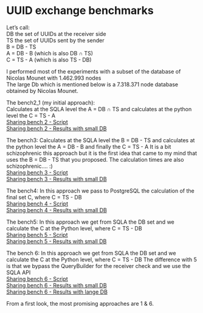 # UUID exchange benchmarks

Let’s call:  
DB the set of UUIDs at the receiver side  
TS the set of UUIDs sent by the sender  
B = DB - TS  
A = DB - B (which is also DB ∩ TS)  
C = TS - A (which is also TS - DB)  

I performed most of the experiments with a subset of the database of Nicolas Mounet with 1.462.993 nodes  
The large Db which is mentioned below is a 7.318.371 node database obtained by Nicolas Mounet.

The bench2_1 (my initial approach):  
Calculates at the SQLA level the A = DB ∩ TS and calculates at the python level the C = TS - A  
[Sharing bench 2 - Script](./share_bench_2_1.py)  
[Sharing bench 2 - Results with small DB](./sharing_bench21_res1_smalldb.txt)  


The bench3:
Calculates at the SQLA level the B = DB - TS
and calculates at the python level the A = DB - B and finally the C = TS - A
It is a bit schizophrenic this approach but it is the first idea that came to my mind that uses the B = DB - TS that you proposed.
The calculation times are also schizophrenic…. :)  
[Sharing bench 3 - Script](./share_bench_3.py)  
[Sharing bench 3 - Results with small DB](./sharing_bench3_res1_smalldb.txt)

The bench4:
In this approach we pass to PostgreSQL the calculation of the final set C, where C = TS - DB  
[Sharing bench 4 - Script](./share_bench_4.py)  
[Sharing bench 4 - Results with small DB](./sharing_bench4_res1_smalldb.txt)

The bench5:
In this approach we get from SQLA the DB set and we calculate the C at the Python level, where C = TS - DB  
[Sharing bench 5 - Script](./share_bench_5.py)  
[Sharing bench 5 - Results with small DB](./sharing_bench5_res1_smalldb.txt)

The bench 6:
In this approach we get from SQLA the DB set and we calculate the C at the Python level, where C = TS - DB
The difference with 5 is that we bypass the QueryBuilder for the receiver check and we use the SQLA API  
[Sharing bench 6 - Script](./share_bench_6.py)  
[Sharing bench 6 - Results with small DB](./sharing_bench6_res1_smalldb.txt)  
[Sharing bench 6 - Results with lange DB](./sharing_bench6_res1_mounetdb.txt)  

From a first look, the most promising approaches are 1 & 6.